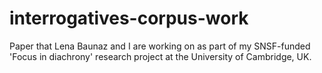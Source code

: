 # interrogatives-corpus-work
Paper that Lena Baunaz and I are working on as part of my SNSF-funded 'Focus in diachrony' research project at the University of Cambridge, UK.
